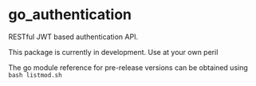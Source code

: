 # go_authentication

RESTful JWT based authentication API.

This package is currently in development. Use at your own peril

The go module reference for pre-release versions can be obtained using `bash listmod.sh`
